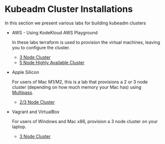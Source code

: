 # Kubeadm Cluster Installations

In this section we present various labs for building kubeadm clusters

* AWS - Using KodeKloud AWS Playground

    In these labs terraform is used to provision the virtual machines, leaving you to configure the cluster.
    * [3 Node Cluster](./aws/)
    * [5 Node Highly Available Cluster](./aws-ha/)

* Apple Silicon

    For users of Mac M1/M2, this is a lab that provisions a 2 or 3 node cluster (depending on how much memory your Mac has) using [Multipass](https://multipass.run/).

    * [2/3 Node Cluster](./apple-silicon/)

* Vagrant and VirtualBox

    For users of Windows and Mac x86, provision a 3 node cluster on your laptop.

    * [3 Node Cluster](./virtualbox/)


